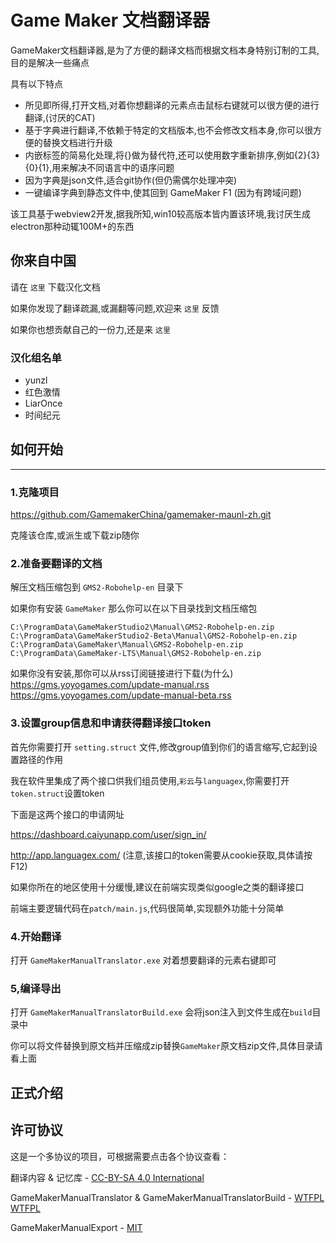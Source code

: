 # Game Maker 文档翻译器



GameMaker文档翻译器,是为了方便的翻译文档而根据文档本身特别订制的工具,目的是解决一些痛点

具有以下特点

- 所见即所得,打开文档,对着你想翻译的元素点击鼠标右键就可以很方便的进行翻译,(讨厌的CAT)
- 基于字典进行翻译,不依赖于特定的文档版本,也不会修改文档本身,你可以很方便的替换文档进行升级
- 内嵌标签的简易化处理,将{}做为替代符,还可以使用数字重新排序,例如{2}{3}{0}{1},用来解决不同语言中的语序问题
- 因为字典是json文件,适合git协作(但仍需偶尔处理冲突)
- 一键编译字典到静态文件中,使其回到 GameMaker F1 (因为有跨域问题)

该工具基于webview2开发,据我所知,win10较高版本皆内置该环境,我讨厌生成electron那种动辄100M+的东西

## 你来自中国

请在 `这里` 下载汉化文档

如果你发现了翻译疏漏,或漏翻等问题,欢迎来 `这里` 反馈

如果你也想贡献自己的一份力,还是来 `这里`

### 汉化组名单

- yunzl
- 红色激情
- LiarOnce
- 时间纪元

## 如何开始

-----

### 1.克隆项目

https://github.com/GamemakerChina/gamemaker-maunl-zh.git

克隆该仓库,或派生或下载zip随你

### 2.准备要翻译的文档

解压文档压缩包到  `GMS2-Robohelp-en`  目录下

如果你有安装 `GameMaker` 那么你可以在以下目录找到文档压缩包

````
C:\ProgramData\GameMakerStudio2\Manual\GMS2-Robohelp-en.zip
C:\ProgramData\GameMakerStudio2-Beta\Manual\GMS2-Robohelp-en.zip
C:\ProgramData\GameMaker\Manual\GMS2-Robohelp-en.zip
C:\ProgramData\GameMaker-LTS\Manual\GMS2-Robohelp-en.zip
````

如果你没有安装,那你可以从rss订阅链接进行下载(为什么)
https://gms.yoyogames.com/update-manual.rss
https://gms.yoyogames.com/update-manual-beta.rss

### 3.设置group信息和申请获得翻译接口token

首先你需要打开 `setting.struct` 文件,修改group值到你们的语言缩写,它起到设置路径的作用



我在软件里集成了两个接口供我们组员使用,`彩云`与`languagex`,你需要打开`token.struct`设置token

下面是这两个接口的申请网址

https://dashboard.caiyunapp.com/user/sign_in/

http://app.languagex.com/ (注意,该接口的token需要从cookie获取,具体请按F12)



如果你所在的地区使用十分缓慢,建议在前端实现类似google之类的翻译接口

前端主要逻辑代码在`patch/main.js`,代码很简单,实现额外功能十分简单

### 4.开始翻译

打开 `GameMakerManualTranslator.exe` 对着想要翻译的元素右键即可

### 5,编译导出

打开 `GameMakerManualTranslatorBuild.exe` 会将json注入到文件生成在`build`目录中

你可以将文件替换到原文档并压缩成zip替换`GameMaker`原文档zip文件,具体目录请看上面

## 正式介绍



## 许可协议
这是一个多协议的项目，可根据需要点击各个协议查看：

翻译内容 & 记忆库 - [CC-BY-SA 4.0 International](LICENSE)

GameMakerManualTranslator & GameMakerManualTranslatorBuild - [WTFPL](GameMakerManualTranslator-Project/LICENSE) [WTFPL](GameMakerManualTranslatorBuild-Project/LICENSE)

GameMakerManualExport - [MIT](GameMakerManualExport/LICENSE)


